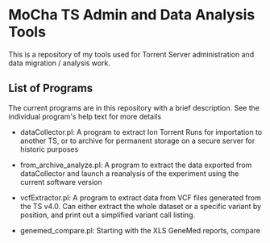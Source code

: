 MoCha TS Admin and Data Analysis Tools
==

This is a repository of my tools used for Torrent Server administration and data migration / analysis
work.

List of Programs
--

The current programs are in this repository with a brief description.  See the individual program's
help text for more details

- dataCollector.pl:  A program to extract Ion Torrent Runs for importation to another TS, or to
archive for permanent storage on a secure server for historic purposes

- from_archive_analyze.pl: A program to extract the data exported from dataCollector and launch
a reanalysis of the experiment using the current software version

- vcfExtractor.pl: A program to extract data from VCF files generated from the TS v4.0.  Can either
extract the whole dataset or a specific variant by position, and print out a simplified variant call
listing.

- genemed_compare.pl: Starting with the XLS GeneMed reports, compare 
